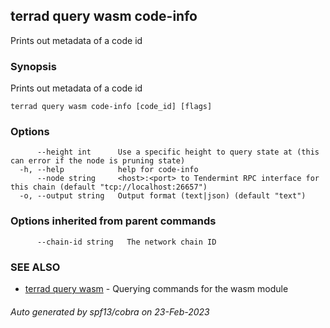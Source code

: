 ## terrad query wasm code-info

Prints out metadata of a code id

### Synopsis

Prints out metadata of a code id

```
terrad query wasm code-info [code_id] [flags]
```

### Options

```
      --height int      Use a specific height to query state at (this can error if the node is pruning state)
  -h, --help            help for code-info
      --node string     <host>:<port> to Tendermint RPC interface for this chain (default "tcp://localhost:26657")
  -o, --output string   Output format (text|json) (default "text")
```

### Options inherited from parent commands

```
      --chain-id string   The network chain ID
```

### SEE ALSO

* [terrad query wasm](terrad_query_wasm.md)	 - Querying commands for the wasm module

###### Auto generated by spf13/cobra on 23-Feb-2023
